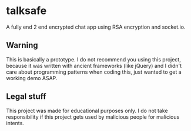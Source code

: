 # talksafe
A fully end 2 end encrypted chat app using RSA encryption and socket.io.


## Warning
This is basically a prototype. I do not recommend you using this project, because it was written with ancient frameworks (like jQuery) and I didn't care about programming patterns when coding this, just wanted to get a working demo ASAP.

## Legal stuff
This project was made for educational purposes only. I do not take responsibility if this project gets used by malicious people for malicious intents.
